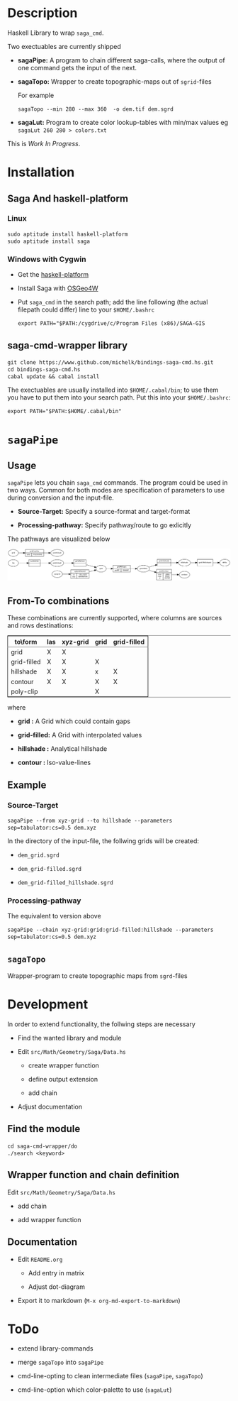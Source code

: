 
# Description

Haskell Library to wrap `saga_cmd`.

Two exectuables are currently shipped

-   **sagaPipe:** A program to chain different saga-calls, where the output of
    one command gets the input of the next.

-   **sagaTopo:** Wrapper to create topographic-maps out of `sgrid`-files
    
    For example
    
        sagaTopo --min 280 --max 360  -o dem.tif dem.sgrd

-   **sagaLut:** Program to create color lookup-tables with min/max values
    eg `sagaLut 260 280 > colors.txt`

This is *Work In Progress*.

# Installation

## Saga And haskell-platform

### Linux

    sudo aptitude install haskell-platform
    sudo aptitude install saga

### Windows with Cygwin

-   Get the [haskell-platform](http://www.haskell.org/platform/)

-   Install Saga with [OSGeo4W](http://trac.osgeo.org/osgeo4w/)

-   Put `saga_cmd` in the search path; add the line following (the actual
    filepath could differ) line to your `$HOME/.bashrc`
    
        export PATH="$PATH:/cygdrive/c/Program Files (x86)/SAGA-GIS

## saga-cmd-wrapper library

    git clone https://www.github.com/michelk/bindings-saga-cmd.hs.git
    cd bindings-saga-cmd.hs
    cabal update && cabal install

The exectuables are usually installed into `$HOME/.cabal/bin`; to
use them you have to put them into your search path. Put this into
your `$HOME/.bashrc`:

    export PATH="$PATH:$HOME/.cabal/bin"

# `sagaPipe`

## Usage

`sagaPipe` lets you chain `saga_cmd` commands. The program could be
used in two ways. Common for both modes are specification of
parameters to use during conversion and the input-file.

-   **Source-Target:** Specify a source-format and target-format

-   **Processing-pathway:** Specify pathway/route to go exlicitly

The pathways are visualized below

![nil](doc/figures/chains.png)

## From-To combinations

These combinations are currently supported, where columns are
sources and rows destinations:

<table border="2" cellspacing="0" cellpadding="6" rules="groups" frame="hsides">


<colgroup>
<col  class="left" />

<col  class="left" />

<col  class="left" />

<col  class="left" />

<col  class="left" />
</colgroup>
<thead>
<tr>
<th scope="col" class="left">to\form</th>
<th scope="col" class="left">las</th>
<th scope="col" class="left">xyz-grid</th>
<th scope="col" class="left">grid</th>
<th scope="col" class="left">grid-filled</th>
</tr>
</thead>

<tbody>
<tr>
<td class="left">grid</td>
<td class="left">X</td>
<td class="left">X</td>
<td class="left">&#xa0;</td>
<td class="left">&#xa0;</td>
</tr>


<tr>
<td class="left">grid-filled</td>
<td class="left">X</td>
<td class="left">X</td>
<td class="left">X</td>
<td class="left">&#xa0;</td>
</tr>


<tr>
<td class="left">hillshade</td>
<td class="left">X</td>
<td class="left">X</td>
<td class="left">x</td>
<td class="left">X</td>
</tr>


<tr>
<td class="left">contour</td>
<td class="left">X</td>
<td class="left">X</td>
<td class="left">X</td>
<td class="left">X</td>
</tr>


<tr>
<td class="left">poly-clip</td>
<td class="left">&#xa0;</td>
<td class="left">&#xa0;</td>
<td class="left">X</td>
<td class="left">&#xa0;</td>
</tr>
</tbody>
</table>

where

-   **grid       :** A Grid which could contain gaps

-   **grid-filled:** A Grid with interpolated values

-   **hillshade  :** Analytical hillshade

-   **contour    :** Iso-value-lines

## Example

### Source-Target

    sagaPipe --from xyz-grid --to hillshade --parameters sep=tabulator:cs=0.5 dem.xyz

In the directory of the input-file, the follwing grids will be created:

-   `dem_grid.sgrd`

-   `dem_grid-filled.sgrd`

-   `dem_grid-filled_hillshade.sgrd`

### Processing-pathway

The equivalent to version above

    sagaPipe --chain xyz-grid:grid:grid-filled:hillshade --parameters sep=tabulator:cs=0.5 dem.xyz

## `sagaTopo`

Wrapper-program to create topographic maps from `sgrd`-files

# Development

In order to extend functionality, the follwing steps are necessary

-   Find the wanted library and module

-   Edit `src/Math/Geometry/Saga/Data.hs`
    
    -   create wrapper function
    
    -   define output extension
    
    -   add chain

-   Adjust documentation

## Find the module

    cd saga-cmd-wrapper/do
    ./search <keyword> 

## Wrapper function and chain definition

Edit `src/Math/Geometry/Saga/Data.hs`

-   add chain

-   add wrapper function

## Documentation

-   Edit `README.org`
    
    -   Add entry in matrix
    
    -   Adjust dot-diagram

-   Export it to markdown (`M-x org-md-export-to-markdown`)

# ToDo

-   extend library-commands

-   merge `sagaTopo` into `sagaPipe`

-   cmd-line-opting to clean intermediate files (`sagaPipe`, `sagaTopo`)

-   cmd-line-option which color-palette to use (`sagaLut`)
